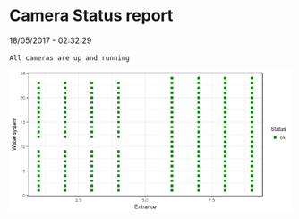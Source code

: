 Camera Status report
================
18/05/2017 - 02:32:29

    All cameras are up and running

![](camreport_files/figure-markdown_github/unnamed-chunk-2-1.png)
